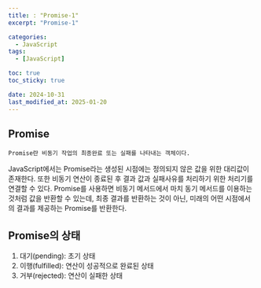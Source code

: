 ```yaml
---
title: : "Promise-1"
excerpt: "Promise-1"

categories:
  - JavaScript
tags:
  - [JavaScript]

toc: true
toc_sticky: true

date: 2024-10-31
last_modified_at: 2025-01-20
---
```


## Promise

    Promise란 비동기 작업의 최종완료 또는 실패를 나타내는 객체이다.

JavaScript에서는 Promise라는 생성된 시점에는 정의되지 않은 값을 위한 대리값이 존재한다.
또한 비동기 연산이 종료된 후 결과 값과 실패사유를 처리하기 위한 처리기를 연결할 수 있다.
Promise를 사용하면 비동기 메서드에서 마치 동기 메서드를 이용하는 것처럼 값을 반환할 수 있는데, 최종 결과를 반환하는 것이 아닌, 미래의 어떤 시점에서의 결과를 제공하는 Promise를 반환한다.

## Promise의 상태

1. 대기(pending): 초기 상태
2. 이행(fulfilled): 연산이 성공적으로 완료된 상태
3. 거부(rejected): 연산이 실패한 상태
